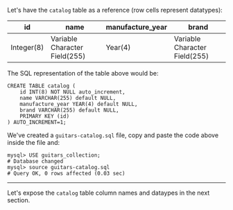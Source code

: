 Let's have the `catalog` table as a reference (row cells represent datatypes):

| id | name | manufacture_year | brand |
|----|------|------|-------|
| Integer(8)   | Variable Character Field(255) | Year(4) | Variable Character Field(255) |

The SQL representation of the table above would be:

```
CREATE TABLE catalog ( 
	id INT(8) NOT NULL auto_increment,
	name VARCHAR(255) default NULL,
	manufacture_year YEAR(4) default NULL,
	brand VARCHAR(255) default NULL,
	PRIMARY KEY (id)
) AUTO_INCREMENT=1;
```

We've created a `guitars-catalog.sql` file, copy and paste the code above inside the file and:

```
mysql> USE guitars_collection;
# Database changed
mysql> source guitars-catalog.sql
# Query OK, 0 rows affected (0.03 sec)
```
--- 

Let's expose the `catalog` table column names and dataypes in the next section.